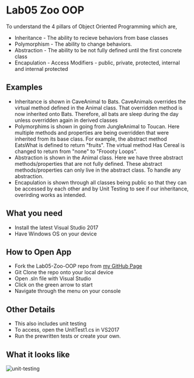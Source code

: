 # Lab05 Zoo OOP
To understand the 4 pillars of Object Oriented Programming which are,
* Inheritance - The ability to recieve behaviors from base classes 
* Polymorphism - The ability to change behaviors.
* Abstraction - The ability to be not fully defined until the first concrete class
* Encapulation - Access Modifiers - public, private, protected, internal and internal protected

## Examples
* Inheritance is shown in CaveAnimal to Bats. CaveAnimals overrides the virtual method defined in the Animal class. That overridden method is now inherited onto Bats. Therefore, all bats are sleep during the day unless overridden again in derived classes
* Polymorphims is shown in going from JungleAnimal to Toucan. Here multiple methods and properties are being overridden that were inherited from its base class. For example, the abstract method EatsWhat is defined to return "fruits". The virtual method Has Cereal is changed to return from "none" to "Froooty Loops".
* Abstraction is shown in the Animal class. Here we have three abstract methods/properties that are not fully defined. These abstract methods/properties can only live in the abstract class. To handle any abstraction.
* Encapulation is shown through all classes being public so that they can be accessed by each other and by Unit Testing to see if our inheritance, overirding works as intended.


## What you need
* Install the latest Visual Studio 2017
* Have Windows OS on your device

## How to Open App
* Fork the Lab05-Zoo-OOP repo from [my GitHub Page](https://github.com/Calamario)
* Git Clone the repo onto your local device
* Open .sln file with Visual Studio
* Click on the green arrow to start
* Navigate through the menu on your console

## Other Details
* This also includes unit testing
* To access, open the UnitTest1.cs in VS2017
* Run the prewritten tests or create your own.

## What it looks like
![unit-testing](/Zoo_OOP/Lab05_Zoo_OOP/assets/zoo_and_oop_is_ZOOP.PNG)
